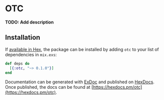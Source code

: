 # OTC

**TODO: Add description**

## Installation

If [available in Hex](https://hex.pm/docs/publish), the package can be installed
by adding `otc` to your list of dependencies in `mix.exs`:

```elixir
def deps do
  [{:otc, "~> 0.1.0"}]
end
```

Documentation can be generated with [ExDoc](https://github.com/elixir-lang/ex_doc)
and published on [HexDocs](https://hexdocs.pm). Once published, the docs can
be found at [https://hexdocs.pm/otc](https://hexdocs.pm/otc).

